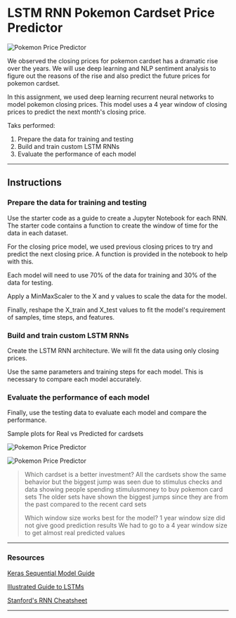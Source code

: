 # LSTM RNN Pokemon Cardset Price Predictor

![Pokemon Price Predictor](Images/Pokemon.jpg)

We observed the closing prices for pokemon cardset has a dramatic rise over the years. We will use deep learning and NLP sentiment analysis to figure out the reasons of the rise and also predict the future prices for pokemon cardset.

In this assignment, we used deep learning recurrent neural networks to model pokemon closing prices. This model uses a 4 year window of closing prices to predict the next month's closing price.

Taks performed:

1. Prepare the data for training and testing
2. Build and train custom LSTM RNNs
3. Evaluate the performance of each model

- - -

## Instructions

### Prepare the data for training and testing

Use the starter code as a guide to create a Jupyter Notebook for each RNN. The starter code contains a function to create the window of time for the data in each dataset.

For the closing price model, we used previous closing prices to try and predict the next closing price. A function is provided in the notebook to help with this.

Each model will need to use 70% of the data for training and 30% of the data for testing.

Apply a MinMaxScaler to the X and y values to scale the data for the model.

Finally, reshape the X_train and X_test values to fit the model's requirement of samples, time steps, and features. 

### Build and train custom LSTM RNNs

Create the LSTM RNN architecture. We will fit the data using only closing prices.

Use the same parameters and training steps for each model. This is necessary to compare each model accurately.

### Evaluate the performance of each model

Finally, use the testing data to evaluate each model and compare the performance.

Sample plots for Real vs Predicted for cardsets

![Pokemon Price Predictor](Images/Cardset_Model_Base_Set_1st_Ed._Holos.png) 

![Pokemon Price Predictor](Images/Cardset_Model_EX_Set_Gold_Star_Holos.png) 


> Which cardset is a better investment?
    All the cardsets show the same behavior but the biggest jump was seen due to stimulus checks and data showing people spending stimulusmoney to 
    buy pokemon card sets
    The older sets have shown the biggest jumps since they are from the past compared to the recent card sets 
>
> Which window size works best for the model?
    1 year window size did not give good prediction results
    We had to go to a 4 year window size to get almost real predicted values 

- - -

### Resources

[Keras Sequential Model Guide](https://keras.io/getting-started/sequential-model-guide/)

[Illustrated Guide to LSTMs](https://towardsdatascience.com/illustrated-guide-to-lstms-and-gru-s-a-step-by-step-explanation-44e9eb85bf21)

[Stanford's RNN Cheatsheet](https://stanford.edu/~shervine/teaching/cs-230/cheatsheet-recurrent-neural-networks)

- - -